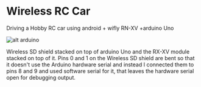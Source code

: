 Wireless RC Car
=============

Driving a Hobby RC car using android + wifly RN-XV +arduino Uno

![alt arduino](http://imageshack.com/a/img31/8643/1fo9.jpg)


Wireless SD shield stacked on top of arduino Uno and the RX-XV module stacked on top of it. Pins 0 and 1 on the Wireless SD shield 
are bent so that it doesn't use the Arduino hardware serial and instead I connected them to pins 8 and 9 and used software serial for it,
 that leaves the hardware serial open for debugging output.
